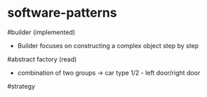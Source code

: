 software-patterns
=================

#builder (implemented)
* Builder focuses on constructing a complex object step by step

#abstract factory (read)
* combination of two groups -> car type 1/2 - left door/right door

#strategy